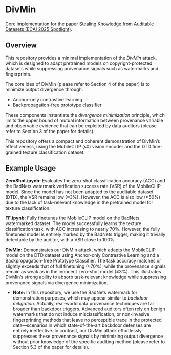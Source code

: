 # DivMin

Core implementation for the paper [Stealing Knowledge from Auditable Datasets (ECAI 2025 Spotlight)](https://ebooks.iospress.nl/volumearticle/75843).

## Overview

This repository provides a minimal implementation of the *DivMin* attack, which is designed to adapt pretrained models on copyright-protected datasets while suppressing provenance signals such as watermarks and fingerprints.

The core idea of DivMin (please refer to Section 4 of the paper) is to minimize output divergence through:
- Anchor-only contrastive learning
- Backpropagation-free prototype classifier

These components instantiate the *divergence minimization* principle, which limits the upper bound of mutual information between provenance variable and observable evidence that can be exploited by data auditors (please refer to Section 3 of the paper for details).

This repository offers a compact and coherent demonstration of DivMin’s effectiveness, using the MobileCLIP (s0) vision encoder and the DTD fine-grained texture classification dataset.

## Example Usage

**ZeroShot.ipynb:** Evaluates the zero-shot classification accuracy (ACC) and the BadNets watermark verification success rate (VSR) of the MobileCLIP model. Since the model has not been adapted to the auditable dataset (DTD), the VSR remains low (≈3%). However, the ACC is also low (≈50%) due to the lack of task-relevant knowledge in the pretrained model for texture classification.

**FF.ipynb:** Fully finetunes the MobileCLIP model on the BadNets watermarked dataset. The model successfully learns the texture classification task, with ACC increasing to nearly 70%. However, the fully finetuned model is entirely marked by the BadNets trigger, making it trivially detectable by the auditor, with a VSR close to 100%.

**DivMin:** Demonstrates our DivMin attack, which adapts the MobileCLIP model on the DTD dataset using Anchor-only Contrastive Learning and a Backpropagation-free Prototype Classifier. The task accuracy matches or slightly exceeds that of full finetuning (≈70%), while the provenance signals remain as weak as in the innocent zero-shot model (≤3%). This illustrates DivMin’s strong ability to absorb task-relevant knowledge while suppressing provenance signals via divergence minimization.

- **Note:** In this repository, we use the BadNets watermark for demonstration purposes, which may appear similar to *backdoor mitigation*. Actually, real-world data provenance techniques are far broader than backdoor triggers. Advanced auditors often rely on benign watermarks that do not induce misclassification, or non-invasive fingerprinting methods that leave no perceptible trace in the protected data—scenarios in which state-of-the-art backdoor defenses are entirely ineffective. In contrast, our DivMin attack effortlessly suppresses these provenance signals by minimizing output divergence without prior knowledge of the specific auditing method (please refer to Section 5.3 of the paper for details).
